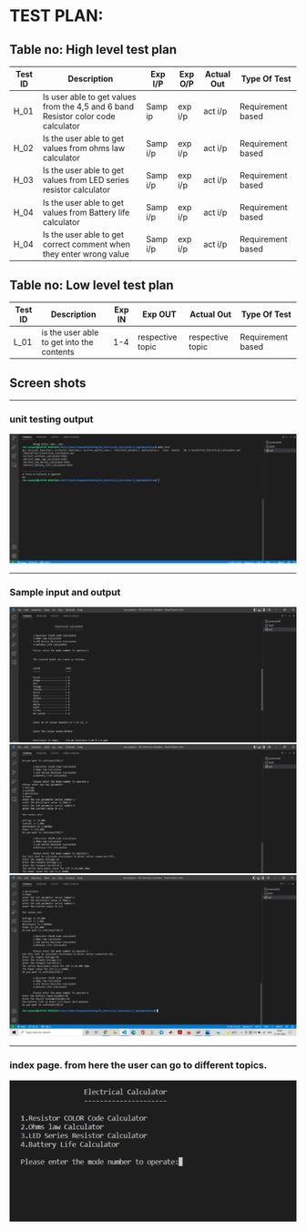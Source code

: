 # TEST PLAN:

## Table no: High level test plan

| **Test ID** | **Description**                                              | **Exp I/P** | **Exp O/P** | **Actual Out** |**Type Of Test**  |    
|-------------|--------------------------------------------------------------|------------|-------------|----------------|------------------|
|  H_01       | Is user able to get values from the 4,5 and 6 band Resistor color code calculator |Samp ip|exp i/p| act i/p | Requirement based |
|  H_02       | Is the user able to get values from ohms law calculator| Samp i/p | exp i/p| act i/p  | Requirement based  |
|  H_03       | Is the user able to get values from LED series resistor calculator| Samp i/p | exp i/p| act i/p  | Requirement based  |
|  H_04       | Is the user able to get values from Battery life calculator| Samp i/p | exp i/p| act i/p  | Requirement based |
|  H_04       | Is the user able to get correct comment when they enter wrong value| Samp i/p | exp i/p| act i/p  | Requirement based |

## Table no: Low level test plan

| **Test ID** | **Description**                                              | **Exp IN** | **Exp OUT** | **Actual Out** |**Type Of Test**  |    
|-------------|--------------------------------------------------------------|------------|-------------|----------------|------------------|
|  L_01       | is the user able to get into the contents | 1-4 | respective topic | respective topic|Requirement based |

## Screen shots
---------------------

### unit testing output
![image](https://github.com/Suneesh-S/M1_Electrical_Calculator/blob/230444c2429c07c011b05d97fedc78753bbbc431/4_TestPlanAndOutput/test_output%20(2).png)

----------------------------------
### Sample input and output
![image](https://github.com/Suneesh-S/M1_Electrical_Calculator/blob/0a0941232bc45bbdf9db89652d754efa88cca388/4_TestPlanAndOutput/sample%20op1.png)
![image](https://github.com/Suneesh-S/M1_Electrical_Calculator/blob/0a0941232bc45bbdf9db89652d754efa88cca388/4_TestPlanAndOutput/sampleop2.png)
![image](https://github.com/Suneesh-S/M1_Electrical_Calculator/blob/0a0941232bc45bbdf9db89652d754efa88cca388/4_TestPlanAndOutput/sam%20op3.png)

----------------------------------

### index page. from here the user can go to different topics.
![image](https://github.com/Suneesh-S/M1_Electrical_Calculator/blob/afe33ca57d7a206f19a0dfe76185a0fa4f81f700/1_Requirements/index.png)
